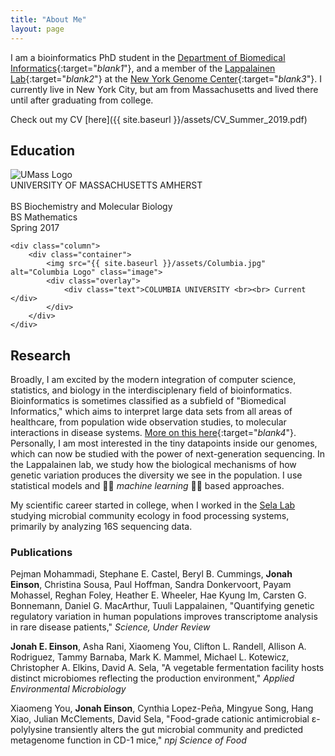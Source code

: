 ```yaml
---
title: "About Me"
layout: page
---
```

I am a bioinformatics PhD student in the [Department of Biomedical Informatics](http://www.dbmi.columbia.edu){:target="_blank1_"}, and a member of the [Lappalainen Lab](http://www.tllab.org){:target="_blank2_"} at the [New York Genome Center](http://www.nygenome.org){:target="_blank3_"}. I currently live in New York City, but am from Massachusetts and lived there until after graduating from college.


Check out my CV [here]({{ site.baseurl }}/assets/CV_Summer_2019.pdf)

## Education
<div class="row">
    <div class="column">
        <div class="container">
            <img src="{{ site.baseurl }}/assets/UMass.png" alt="UMass Logo" class="image">
            <div class="overlay">
                <div class="text">UNIVERSITY OF MASSACHUSETTS AMHERST <br><br> BS Biochemistry and Molecular Biology <br> BS Mathematics <br> Spring 2017</div>
            </div>
        </div>
    </div>

    <div class="column">
        <div class="container">
            <img src="{{ site.baseurl }}/assets/Columbia.jpg" alt="Columbia Logo" class="image">
            <div class="overlay">
                <div class="text">COLUMBIA UNIVERSITY <br><br> Current </div>
            </div>
        </div>
    </div>
</div>

## Research
Broadly, I am excited by the modern integration of computer science, statistics, and biology in the interdisciplenary field of bioinformatics. Bioinformatics is sometimes classified as a subfield of "Biomedical Informatics," which aims to interpret large data sets from all areas of healthcare, from population wide observation studies, to molecular interactions in disease systems. [More on this here](https://www.dbmi.columbia.edu/research/research-areas/){:target="_blank4_"}. Personally, I am most interested in the tiny datapoints inside our genomes, which can now be studied with the power of next-generation sequencing. In the Lappalainen lab, we study how the biological mechanisms of how genetic variation produces the diversity we see in the population. I use statistical models and 🙌🙌 *machine learning* 🙌🙌 based approaches.

My scientific career started in college, when I worked in the [Sela Lab](https://selalab.org) studying microbial community ecology in food processing systems, primarily by analyzing 16S sequencing data.

### Publications
Pejman Mohammadi, Stephane E. Castel, Beryl B. Cummings, **Jonah Einson**, Christina Sousa, Paul Hoffman, Sandra Donkervoort, Payam Mohassel, Reghan Foley, Heather E. Wheeler, Hae Kyung Im, Carsten G. Bonnemann, Daniel G. MacArthur, Tuuli Lappalainen, "Quantifying genetic regulatory variation in human populations improves transcriptome analysis in rare disease patients," *Science, Under Review*

**Jonah E. Einson**, Asha Rani, Xiaomeng You, Clifton L. Randell, Allison A. Rodriguez, Tammy Barnaba, Mark K. Mammel, Michael L. Kotewicz, Christopher A. Elkins, David A. Sela, "A vegetable fermentation facility hosts distinct microbiomes reflecting the production environment," *Applied Environmental Microbiology*

Xiaomeng You, **Jonah Einson**, Cynthia Lopez-Peña, Mingyue Song, Hang Xiao, Julian McClements, David Sela, "Food-grade cationic antimicrobial  ε-polylysine transiently alters the gut microbial community and predicted metagenome function in CD-1 mice," *npj Science of Food*
